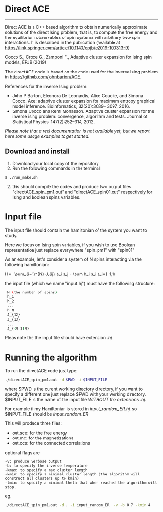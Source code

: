 # Direct ACE
----

Direct ACE is a C++ based algorithm to obtain numerically approximate
solutions of the direct Ising problem, that is, to compute the free energy and
the equilibrium observables of spin systems with arbitrary two-spin interactions.
It is described in the publication (available at https://link.springer.com/article/10.1140/epjb/e2019-100313-9)

Cocco S., Croce G., Zamponi F., Adaptive cluster expansion for Ising spin models, EPJB (2019)


The directACE code is based on the code used for the inverse Ising problem in https://github.com/johnbarton/ACE.

References for the inverse Ising problem:
- John P Barton, Eleonora De Leonardis, Alice Coucke, and Simona Cocco. Ace: adaptive cluster
expansion for maximum entropy graphical model inference. Bioinformatics, 32(20):3089–
3097, 2016.
- Simona Cocco and Rémi Monasson. Adaptive cluster expansion for the inverse ising problem:
convergence, algorithm and tests. Journal of Statistical Physics, 147(2):252–314, 2012.


*Please note that a real documentation is not available yet, but we report here some usage examples to get started.*


## Download and install

1) Download your local copy of the repository
2) Run the following commands in the terminal 
```bash
$ ./run_make.sh
```
2) this should compile the codes and produce two output files "directACE_spin_pm1.out" and "directACE_spin01.out" respectively for Ising and boolean spins variables.


# Input file
The input file should contain the hamiltonian of the system you want to study.

Here we focus on Ising spin variables, if you wish to use Boolean representation just replace everywhere "spin_pm1" with "spin01"

As an example, let's consider a system of N spins interacting via the
following hamiltonian:

H=- \sum_{i=1}^{N} J_{ij} s_i s_j - \sum h_i s_i 		 s_i={-1,1}

the input file (which we name "input.hj") must have the following structure:
```bash
 N (the number of spins)
 h_1
 h_2
 ...
 h_N
 J_{12}
 J_{13}
 ...
 J_{(N-1)N}
```
Pleas note the the input file should have extension *.hj*  

# Running the algorithm 
To run the directACE code just type:
```bash
./directACE_spin_pm1.out -d $PWD -i $INPUT_FILE  
```

where $PWD is the curent working directory directory, if you want to specify a different one just replace $PWD with your working directory.
$INPUT_FILE is the name of the input file *WITHOUT the extensions .hj*.

For example if my Hamiltonian is stored in *input_random_ER.hj*, so $INPUT_FILE should be *input_random_ER*

This will produce three files:

- out.sce: for the free energy
- out.mc: for the magnetizations
- out.ccs: for the connected correlations

optional flags are
```
-v: produce verbose output
-b: to specify the inverse temperature 
-kmax: to specify a max cluster length 
-kmin: to specify a minimal cluster length (the algorithm will construct all clusters up to kmin)
-tmin: to specify a minimal theta that when reached the algorithm will stop.
```
eg.
```bash
./directACE_spin_pm1.out -d . -i input_random_ER  -v -b 0.7 -kmin 4
```
